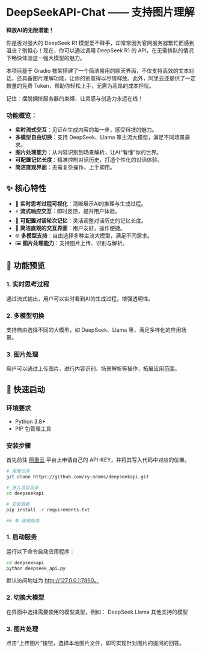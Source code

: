 # DeepSeekAPI-Chat —— 支持图片理解

**释放AI的无限潜能！**

你是否对强大的 DeepSeek R1 模型爱不释手，却常常因为官网服务器繁忙而感到沮丧？别担心！现在，你可以通过调用 DeepSeek R1 的 API，在无需排队的情况下畅快体验这一强大模型的魅力。

本项目基于 Gradio 框架搭建了一个简洁易用的聊天界面，不仅支持高效的文本对话，还具备图片理解功能，让你的创意得以尽情释放。此外，阿里云还提供了一定数量的免费 Token，帮助你轻松上手，无需为高昂的成本担忧。

记住：摆脱拥挤服务器的束缚，让灵感与创造力永远在线！

### 功能概览：
- **实时流式交互**：见证AI生成内容的每一步，感受科技的魅力。
- **多模型自由切换**：支持 DeepSeek、Llama 等主流大模型，满足不同场景需求。
- **图片处理能力**：从内容识别到场景解析，让AI“看懂”你的世界。
- **可配置记忆长度**：精准控制对话历史，打造个性化的对话体验。
- **简洁直观界面**：无需复杂操作，上手即用。


## ✨ 核心特性

- 🧠 **实时思考过程可视化**：清晰展示AI的推理与生成过程。
- ⚡ **流式响应交互**：即时反馈，提升用户体验。
- 🔄 **可配置对话轮次记忆**：灵活调整对话历史的记忆长度。
- 🎨 **简洁直观的交互界面**：用户友好，操作便捷。
- 🌐 **多模型支持**：自由选择多种主流大模型，满足不同需求。
- 🖼️ **图片处理能力**：支持图片上传、识别与解析。

## 📸 功能预览

### 1. 实时思考过程
通过流式输出，用户可以实时看到AI的生成过程，增强透明性。

### 2. 多模型切换
支持自由选择不同的大模型，如 DeepSeek、Llama 等，满足多样化的应用场景。

### 3. 图片处理
用户可以通过上传图片，进行内容识别、场景解析等操作，拓展应用范围。

## 🚀 快速启动

### 环境要求
- Python 3.8+
- PIP 包管理工具

### 安装步骤
首先前往 [阿里云](https://account.aliyun.com/) 平台上申请自己的 API-KEY，并将其写入代码中对应的位置。

```bash
# 克隆仓库
git clone https://github.com/xy-adams/deepseekapi.git

# 进入项目目录
cd deepseekapi

# 安装依赖
pip install -r requirements.txt

## 🛠 使用指南
```

### 1. 启动服务
运行以下命令启动应用程序：

```bash
cd deepseekapi
python deepseek_api.py
```

默认访问地址为 http://127.0.0.1:7860。

### 2. 切换大模型
在界面中选择需要使用的模型类型，例如：
DeepSeek
Llama
其他支持的模型

### 3. 图片处理
点击“上传图片”按钮，选择本地图片文件，即可实现针对图片的提问的回答。